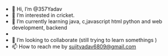 - 👋 Hi, I’m @357Yadav
- 👀 I’m interested in cricket.
- 🌱 I’m currently learning  java, c,javascript html python and web development, backend 
- 
- 💞️ I’m looking to collaborate (still trying to learn somethings )
- 📫 How to reach me by sujityadav6809@gmail.com

<!---
357Yadav/357Yadav is a ✨ special ✨ repository because its `README.md` (this file) appears on your GitHub profile.
You can click the Preview link to take a look at your changes.
--->
